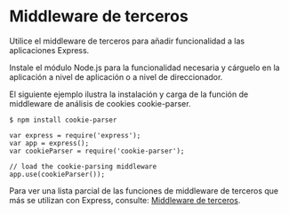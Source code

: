 # Middleware de terceros

Utilice el middleware de terceros para añadir funcionalidad a las aplicaciones Express.

Instale el módulo Node.js para la funcionalidad necesaria y cárguelo en la aplicación a nivel de aplicación o a nivel de direccionador.

El siguiente ejemplo ilustra la instalación y carga de la función de middleware de análisis de cookies cookie-parser.

```
$ npm install cookie-parser
```

```
var express = require('express');
var app = express();
var cookieParser = require('cookie-parser');

// load the cookie-parsing middleware
app.use(cookieParser());
```

Para ver una lista parcial de las funciones de middleware de terceros que más se utilizan con Express, consulte: [Middleware de terceros](http://expressjs.com/es/resources/middleware.html). 